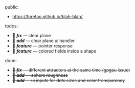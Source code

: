 public:
- https://foretoo.github.io/blah-blah/

todos:

- 🦀 ***fix*** — clear plane
- 👻 ***add*** — clear plane ui handler
- 💨 ***feature*** — pointer response
- 🧃 ***feature*** — colored fields inside a shape

done:

- ~~🦀 ***fix*** — different attractors at the same time (gpgpu issue)~~
- ~~🍚 ***add*** — sphere roughness~~
- ~~🤌 ***add*** — ui inputs for dots sizes and color transparency~~